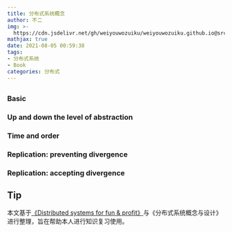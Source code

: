 ```yaml
---
title: 分布式系统概念
author: 不二
img: >-
  https://cdn.jsdelivr.net/gh/weiyouwozuiku/weiyouwozuiku.github.io@src/source/_posts/PageImg/dist-sys-cover.png
mathjax: true
date: 2021-08-05 00:59:38
tags:
- 分布式系统
- Book
categories: 分布式
---
```


## 

### Basic

###  Up and down the level of abstraction

### Time and order

### Replication: preventing divergence

### Replication: accepting divergence

## Tip

本文基于[《Distributed systems for fun & profit》](http://book.mixu.net/distsys/intro.html)与《分布式系统概念与设计》进行整理，旨在帮助本人进行知识复习使用。

